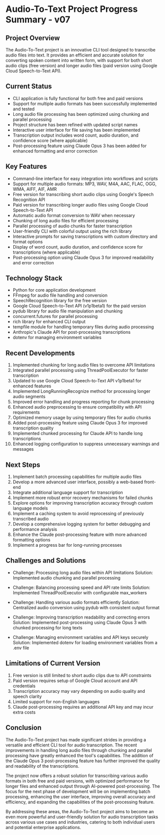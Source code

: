 # Audio-To-Text Project Progress Summary - v07

## Project Overview
The Audio-To-Text project is an innovative CLI tool designed to transcribe audio files into text. It provides an efficient and accurate solution for converting spoken content into written form, with support for both short audio clips (free version) and longer audio files (paid version using Google Cloud Speech-to-Text API).

## Current Status
- CLI application is fully functional for both free and paid versions
- Support for multiple audio formats has been successfully implemented and tested
- Long audio file processing has been optimized using chunking and parallel processing
- Project structure has been refined with updated script names
- Interactive user interface for file saving has been implemented
- Transcription output includes word count, audio duration, and confidence score (where applicable)
- Post-processing feature using Claude Opus 3 has been added for enhanced formatting and error correction

## Key Features
- Command-line interface for easy integration into workflows and scripts
- Support for multiple audio formats: MP3, WAV, M4A, AAC, FLAC, OGG, WMA, AIFF, AIF, AMR
- Free version for transcribing short audio clips using Google's Speech Recognition API
- Paid version for transcribing longer audio files using Google Cloud Speech-to-Text API
- Automatic audio format conversion to WAV when necessary
- Chunking of long audio files for efficient processing
- Parallel processing of audio chunks for faster transcription
- User-friendly CLI with colorful output using the rich library
- Interactive prompts for saving transcriptions with custom directory and format options
- Display of word count, audio duration, and confidence score for transcriptions (where applicable)
- Post-processing option using Claude Opus 3 for improved readability and error correction

## Technology Stack
- Python for core application development
- FFmpeg for audio file handling and conversion
- SpeechRecognition library for the free version
- Google Cloud Speech-to-Text API (v1p1beta1) for the paid version
- pydub library for audio file manipulation and chunking
- concurrent.futures for parallel processing
- rich library for enhanced CLI output
- tempfile module for handling temporary files during audio processing
- Anthropic's Claude API for post-processing transcriptions
- dotenv for managing environment variables

## Recent Developments
1. Implemented chunking for long audio files to overcome API limitations
2. Integrated parallel processing using ThreadPoolExecutor for faster transcription
3. Updated to use Google Cloud Speech-to-Text API v1p1beta1 for enhanced features
4. Implemented LongRunningRecognize method for processing longer audio segments
5. Improved error handling and progress reporting for chunk processing
6. Enhanced audio preprocessing to ensure compatibility with API requirements
7. Optimized memory usage by using temporary files for audio chunks
8. Added post-processing feature using Claude Opus 3 for improved transcription quality
9. Implemented chunked processing for Claude API to handle long transcriptions
10. Enhanced logging configuration to suppress unnecessary warnings and messages

## Next Steps
1. Implement batch processing capabilities for multiple audio files
2. Develop a more advanced user interface, possibly a web-based front-end
3. Integrate additional language support for transcription
4. Implement more robust error recovery mechanisms for failed chunks
5. Explore options for improving transcription accuracy through custom language models
6. Implement a caching system to avoid reprocessing of previously transcribed audio
7. Develop a comprehensive logging system for better debugging and performance analysis
8. Enhance the Claude post-processing feature with more advanced formatting options
9. Implement a progress bar for long-running processes

## Challenges and Solutions
- Challenge: Processing long audio files within API limitations
  Solution: Implemented audio chunking and parallel processing

- Challenge: Balancing processing speed and API rate limits
  Solution: Implemented ThreadPoolExecutor with configurable max_workers

- Challenge: Handling various audio formats efficiently
  Solution: Centralized audio conversion using pydub with consistent output format

- Challenge: Improving transcription readability and correcting errors
  Solution: Implemented post-processing using Claude Opus 3 with chunked processing for long texts

- Challenge: Managing environment variables and API keys securely
  Solution: Implemented dotenv for loading environment variables from a .env file

## Limitations of Current Version
1. Free version is still limited to short audio clips due to API constraints
2. Paid version requires setup of Google Cloud account and API credentials
3. Transcription accuracy may vary depending on audio quality and speech clarity
4. Limited support for non-English languages
5. Claude post-processing requires an additional API key and may incur extra costs

## Conclusion
The Audio-To-Text project has made significant strides in providing a versatile and efficient CLI tool for audio transcription. The recent improvements in handling long audio files through chunking and parallel processing have greatly enhanced the tool's capabilities. The addition of the Claude Opus 3 post-processing feature has further improved the quality and readability of the transcriptions.

The project now offers a robust solution for transcribing various audio formats in both free and paid versions, with optimized performance for longer files and enhanced output through AI-powered post-processing. The focus for the next phase of development will be on implementing batch processing, enhancing the user interface, improving overall accuracy and efficiency, and expanding the capabilities of the post-processing feature.

By addressing these areas, the Audio-To-Text project aims to become an even more powerful and user-friendly solution for audio transcription tasks across various use cases and industries, catering to both individual users and potential enterprise applications.